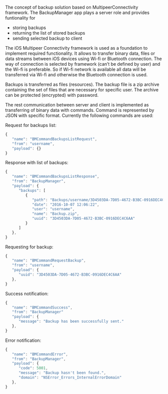 The concept of backup solution based on MultipeerConnectivity framework. The BackupManager app plays a server role and provides funtionality for

- storing backups
- returning the list of stored backups
- sending selected backup to client

The iOS Multipeer Connectivity framework is used as a foundation to implement required functionality. It allows to transfer binary data, files or data streams between iOS devices using Wi-fi or Bluetooth connection. The way of connection is selected by framework (can’t be defined by user) and the Wi-fi is preferable. So if Wi-fi network is available all data will be transferred via Wi-fi and otherwise the Bluetooth connection is used.

Backups is transferred as files (resources). The backup file is a zip archive containing the set of files that are necessary for specific user. The archive can be protected (encrypted) with password.

The rest communication between server and client is implemented as transferring of binary data with commands. Command is represented by JSON with specific format. Currently the following commands are used:

Request for backups list:
```js
{
   "name": "BMCommandBackupsListRequest",
   "from": "username",
   "payload": {}
}
```
Response with list of backups:
```js
{
   "name": "BMCommandBackupsListResponse",
   "from": "BackupManager",
   "payload": {
      "backups": [
         {
            "path": "Backups/username/3D4503DA-7D05-4672-B3BC-0916DEC4C6AA_Backup.zip",
            "date": "2016-10-07 12:06:22",
            "user": "username",
            "name": "Backup.zip",
            "uuid": "3D4503DA-7D05-4672-B3BC-0916DEC4C6AA"
         }
      ]
   },
}
```
Requesting for backup:
```js
{
   "name": "BMCommandRequestBackup",
   "from": "username",
   "payload": {
      "uuid": "3D4503DA-7D05-4672-B3BC-0916DEC4C6AA"
   },
}
```
Success notification:
```js
{
   "name": "BMCommandSuccess",
   "from": "BackupManager"
   "payload": {
      "message": "Backup has been successfully sent."
   },
}
```
Error notification:
```js
{
   "name": "BMCommandError",
   "from": "BackupManager",
   "payload": {
      "code": 5001,
      "message": "Backup hasn't been found.",
      "domain": "NSError_Errors_InternalErrorDomain"
   },
}
```
